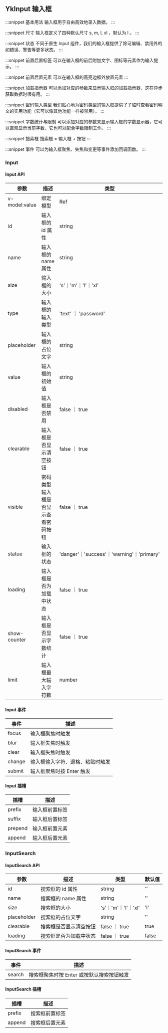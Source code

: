 ## YkInput 输入框

:::snippet
基本用法
输入框用于自由高效地录入数据。
<InputPrimary/>
:::

:::snippet
尺寸
输入框定义了四种默认尺寸 s, m, l, xl ，默认为 l 。
<InputSize/>
:::

:::snippet
状态
不同于原生 Input 组件，我们的输入框提供了除可编辑、禁用外的如错误、警告等更多状态。
<InputStatus/>
:::

:::snippet
前置后置标签
可以在输入框的前后附加文字、图标等元素作为输入提示。
<InputDeco/>
:::

:::snippet
前置后置元素
可以在输入框的高亮边框外放置元素
<InputAmbient/>
:::

:::snippet
加载指示器
可以添加对应的参数来显示输入框的加载指示器，这在异步获取数据时很有用。
<InputLoading/>
:::

:::snippet
密码输入类型
我们贴心地为密码类型的输入框提供了了临时查看密码明文的实用功能（它可以像其他功能一样被禁用）。
<InputTypes/>
:::

:::snippet
字数统计与限制
可以添加对应的参数来显示输入框的字数显示器，它可以直观显示当前字数，它也可以配合字数限制工作。
<InputCounterLimit/>
:::

:::snippet
搜索框
搜索框 = 输入框 + 按钮
<InputSearch/>
:::

:::snippet
事件
可以为输入框聚焦、失焦和变更等事件添加回调函数。
<InputEvent/>
:::

### Input

#### Input API

| 参数          | 描述                               | 类型                                      | 默认值    |
| ------------- | ---------------------------------- | ----------------------------------------- | --------- |
| v-model:value | 绑定模型                           | Ref                                       | ''        |
| id            | 输入框的 id 属性                   | string                                    | ''        |
| name          | 输入框的 name 属性                 | string                                    | ''        |
| size          | 输入框的大小                       | 's'｜'m'｜'l'｜'xl'                       | 'l'       |
| type          | 输入框的输入类型                   | 'text' ｜ 'password'                      | 'text'    |
| placeholder   | 输入框的占位文字                   | string                                    | ''        |
| value         | 输入框的初始值                     | string                                    | ''        |
| disabled      | 输入框是否禁用                     | false ｜ true                             | false     |
| clearable     | 输入框是否显示清空按钮             | false ｜ true                             | false     |
| visible       | 密码类型输入框是否显示查看密码按钮 | false ｜ true                             | true      |
| statue        | 输入框的状态                       | 'danger'｜'success'｜'warning'｜'primary' | 'primary' |
| loading       | 输入框是否为加载中状态             | false ｜ true                             | false     |
| show-counter  | 输入框是否显示字数统计             | false ｜ true                             | false     |
| limit         | 输入框最大输入字符数               | number                                    | -1        |

#### Input 事件

| 事件   | 描述                             |
| ------ | -------------------------------- |
| focus  | 输入框聚焦时触发                 |
| blur   | 输入框失焦时触发                 |
| clear  | 输入框失焦时触发                 |
| change | 输入框输入字符、退格、粘贴时触发 |
| submit | 输入框聚焦时按 Enter 触发        |

#### Input 插槽

| 插槽    | 描述           |
| ------- | -------------- |
| prefix  | 输入框前置标签 |
| suffix  | 输入框后置标签 |
| prepend | 输入框前置元素 |
| append  | 输入框后置元素 |

### InputSearch

#### InputSearch API

| 参数        | 描述                   | 类型                | 默认值 |
| ----------- | ---------------------- | ------------------- | ------ |
| id          | 搜索框的 id 属性       | string              | ''     |
| name        | 搜索框的 name 属性     | string              | ''     |
| size        | 搜索框的大小           | 's'｜'m'｜'l'｜'xl' | 'l'    |
| placeholder | 搜索框的占位文字       | string              | ''     |
| clearable   | 搜索框是否显示清空按钮 | false ｜ true       | true   |
| loading     | 搜索框是否为加载中状态 | false ｜ true       | false  |

#### InputSearch 事件

| 事件   | 描述                                      |
| ------ | ----------------------------------------- |
| search | 搜索框聚焦时按 Enter 或按默认搜索按钮触发 |

#### InputSearch 插槽

| 插槽   | 描述           |
| ------ | -------------- |
| prefix | 搜索框前置标签 |
| append | 搜索框后置元素 |
